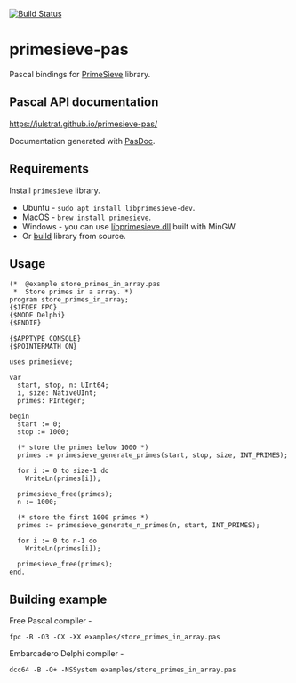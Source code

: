 [![Build Status](https://travis-ci.org/JulStrat/primesieve-pas.png?branch=master)](https://travis-ci.org/JulStrat/primesieve-pas)

# primesieve-pas

Pascal bindings for [PrimeSieve](https://github.com/kimwalisch/primesieve) library.

## Pascal API documentation

https://julstrat.github.io/primesieve-pas/

Documentation generated with [PasDoc](https://github.com/pasdoc/pasdoc).

## Requirements

Install ```primesieve``` library.

- Ubuntu - ```sudo apt install libprimesieve-dev```.
- MacOS - ```brew install primesieve```.
- Windows - you can use [libprimesieve.dll](https://github.com/JulStrat/primesieve-pas/tree/loadlib/libprimesieve) built with MinGW.
- Or [build](https://github.com/kimwalisch/primesieve/blob/master/BUILD.md) library from source.

## Usage

```
(*  @example store_primes_in_array.pas
 *  Store primes in a array. *)
program store_primes_in_array;
{$IFDEF FPC}
{$MODE Delphi}
{$ENDIF}

{$APPTYPE CONSOLE}
{$POINTERMATH ON}

uses primesieve;

var 
  start, stop, n: UInt64;
  i, size: NativeUInt;
  primes: PInteger;

begin
  start := 0;
  stop := 1000;

  (* store the primes below 1000 *)
  primes := primesieve_generate_primes(start, stop, size, INT_PRIMES);

  for i := 0 to size-1 do
    WriteLn(primes[i]);

  primesieve_free(primes);
  n := 1000;

  (* store the first 1000 primes *)
  primes := primesieve_generate_n_primes(n, start, INT_PRIMES);

  for i := 0 to n-1 do
    WriteLn(primes[i]);

  primesieve_free(primes);
end.
```

## Building example

Free Pascal compiler - 
```
fpc -B -O3 -CX -XX examples/store_primes_in_array.pas
```

Embarcadero Delphi compiler - 
```
dcc64 -B -O+ -NSSystem examples/store_primes_in_array.pas
```

